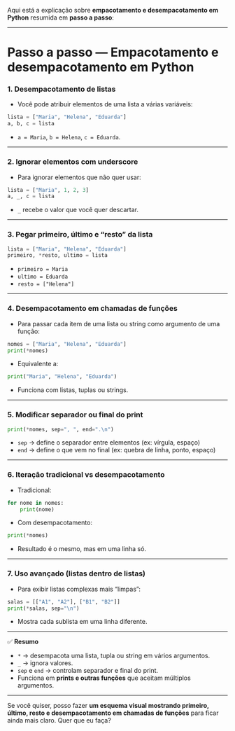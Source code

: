 Aqui está a explicação sobre **empacotamento e desempacotamento em Python** resumida em **passo a passo**:

---

# Passo a passo — Empacotamento e desempacotamento em Python

### 1. **Desempacotamento de listas**

* Você pode atribuir elementos de uma lista a várias variáveis:

```python
lista = ["Maria", "Helena", "Eduarda"]
a, b, c = lista
```

* `a = Maria`, `b = Helena`, `c = Eduarda`.

---

### 2. **Ignorar elementos com underscore**

* Para ignorar elementos que não quer usar:

```python
lista = ["Maria", 1, 2, 3]
a, _, c = lista
```

* `_` recebe o valor que você quer descartar.

---

### 3. **Pegar primeiro, último e “resto” da lista**

```python
lista = ["Maria", "Helena", "Eduarda"]
primeiro, *resto, ultimo = lista
```

* `primeiro = Maria`
* `ultimo = Eduarda`
* `resto = ["Helena"]`

---

### 4. **Desempacotamento em chamadas de funções**

* Para passar cada item de uma lista ou string como argumento de uma função:

```python
nomes = ["Maria", "Helena", "Eduarda"]
print(*nomes)
```

* Equivalente a:

```python
print("Maria", "Helena", "Eduarda")
```

* Funciona com listas, tuplas ou strings.

---

### 5. **Modificar separador ou final do print**

```python
print(*nomes, sep=", ", end=".\n")
```

* `sep` → define o separador entre elementos (ex: vírgula, espaço)
* `end` → define o que vem no final (ex: quebra de linha, ponto, espaço)

---

### 6. **Iteração tradicional vs desempacotamento**

* Tradicional:

```python
for nome in nomes:
    print(nome)
```

* Com desempacotamento:

```python
print(*nomes)
```

* Resultado é o mesmo, mas em uma linha só.

---

### 7. **Uso avançado (listas dentro de listas)**

* Para exibir listas complexas mais “limpas”:

```python
salas = [["A1", "A2"], ["B1", "B2"]]
print(*salas, sep="\n")
```

* Mostra cada sublista em uma linha diferente.

---

✅ **Resumo**

* `*` → desempacota uma lista, tupla ou string em vários argumentos.
* `_` → ignora valores.
* `sep` e `end` → controlam separador e final do print.
* Funciona em **prints e outras funções** que aceitam múltiplos argumentos.

---

Se você quiser, posso fazer **um esquema visual mostrando primeiro, último, resto e desempacotamento em chamadas de funções** para ficar ainda mais claro. Quer que eu faça?
